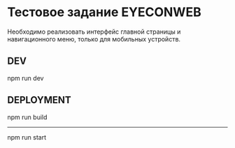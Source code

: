 # Тестовое задание EYECONWEB

Необходимо реализовать интерфейс главной страницы и навигационного меню, только для мобильных устройств.

## DEV

npm run dev

## DEPLOYMENT

npm run build

---

npm run start

